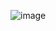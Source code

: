 ![image](https://user-images.githubusercontent.com/57211163/139809147-c0fc3acf-8e6c-4f72-9e1e-5dcc5274d153.png)

